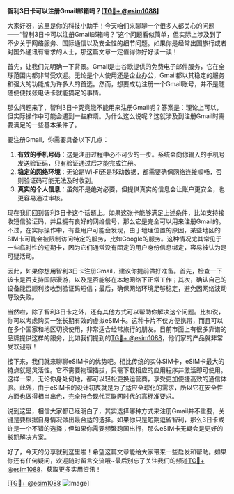 **智利3日卡可以注册Gmail邮箱吗？[[TG💪+ @esim1088](https://t.me/s/esim1088)]**

大家好呀，这里是你的科技小助手！今天咱们来聊聊一个很多人都关心的问题——“智利3日卡可以注册Gmail邮箱吗？”这个问题看似简单，但实际上涉及到了不少关于网络服务、国际通信以及安全性的细节问题。如果你是经常出国旅行或者对国外通讯有需求的人士，那这篇文章一定值得你好好读一读！

首先，让我们先明确一下背景。Gmail是由谷歌提供的免费电子邮件服务，它在全球范围内都非常受欢迎。无论是个人使用还是企业办公，Gmail都以其稳定的服务和强大的功能成为许多人的首选。然而，想要成功注册一个Gmail账号，并不是随随便便找张电话卡就能搞定的事情。

那么问题来了，智利3日卡究竟能不能用来注册Gmail呢？答案是：理论上可以，但实际操作中可能会遇到一些麻烦。为什么这么说呢？这就涉及到注册Gmail时需要满足的一些基本条件了。

要注册Gmail，你需要具备以下几点：
1. **有效的手机号码**：这是注册过程中必不可少的一步。系统会向你输入的手机号发送验证码，只有验证通过后才能完成注册。
2. **稳定的网络环境**：无论是Wi-Fi还是移动数据，都需要确保网络连接顺畅，否则验证码可能无法及时收到。
3. **真实的个人信息**：虽然不是绝对必要，但提供真实的信息会让账户更安全，也更容易通过审核。

现在我们回到智利3日卡这个话题上。如果这张卡能够满足上述条件，比如支持接收短信验证码，并且拥有良好的网络信号，那么它是完全可以用来注册Gmail的。不过，在实际操作中，有些用户可能会发现，由于地理位置的原因，某些地区的SIM卡可能会被限制访问特定的服务，比如Google的服务。这种情况尤其常见于一些临时性的短期卡，因为它们通常没有固定的用户身份信息绑定，容易被认为是可疑活动。

因此，如果你想用智利3日卡注册Gmail，建议你提前做好准备。首先，检查一下该卡是否支持国际漫游，以及是否能够在本地网络下正常工作；其次，确认自己的设备能否顺利接收到验证码短信；最后，确保网络环境足够稳定，避免因网络波动导致失败。

当然啦，除了智利3日卡之外，还有其他方式可以帮助你解决这个问题。比如说，你可以考虑购买一张长期有效的虚拟eSIM卡。这种卡片不仅方便携带，而且可以在多个国家和地区切换使用，非常适合经常旅行的朋友。目前市面上有很多靠谱的品牌提供这样的服务，比如我们提到的[TG💪+ @esim1088](https://t.me/s/esim1088)，他们家的产品就非常受欢迎哦！

接下来，我们就来聊聊eSIM卡的优势吧。相比传统的实体SIM卡，eSIM卡最大的特点就是灵活性。它不需要物理插拔，只需下载相应的应用程序并激活即可使用。这样一来，无论你身处何地，都可以轻松更换运营商，享受更加便捷高效的通信体验。此外，由于eSIM卡的设计初衷就是为了适应全球化的需求，所以它在安全性方面也做得相当出色，完全符合现代互联网时代的高标准要求。

说到这里，相信大家都已经明白了，其实选择哪种方式来注册Gmail并不重要，关键是要根据自身情况做出最合适的选择。如果你只是短期逗留智利，那么3日卡或许是一个不错的选择；但如果你需要频繁跨国出行，那么eSIM卡无疑会是更好的长期解决方案。

好了，今天的分享就到这里啦！希望这篇文章能给大家带来一些启发和帮助。如果你还有任何疑问，欢迎随时留言交流哦~最后别忘了关注我们的频道[TG💪+ @esim1088](https://t.me/s/esim1088)，获取更多实用资讯！

[[TG💪+ @esim1088](https://t.me/s/esim1088) ![Image](https://i.postimg.cc/4NQfJmqS/Snipaste-2025-05-13-00-14-12.png)]